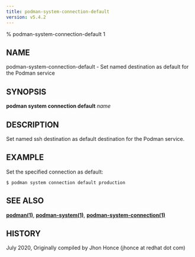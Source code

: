 ```yaml
---
title: podman-system-connection-default
version: v5.4.2
---
```


% podman-system-connection-default 1

## NAME
podman\-system\-connection\-default - Set named destination as default for the Podman service

## SYNOPSIS
**podman system connection default** *name*

## DESCRIPTION
Set named ssh destination as default destination for the Podman service.

## EXAMPLE

Set the specified connection as default:
```
$ podman system connection default production
```
## SEE ALSO
**[podman(1)](podman.1.md)**, **[podman-system(1)](podman-system.1.md)**, **[podman-system-connection(1)](podman-system-connection.1.md)**

## HISTORY
July 2020, Originally compiled by Jhon Honce (jhonce at redhat dot com)
